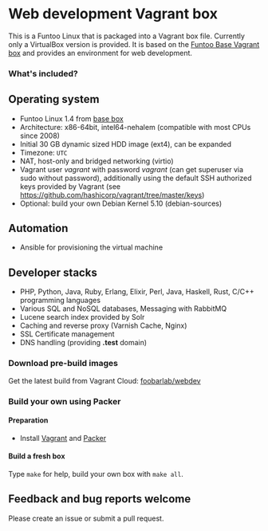 # Web development Vagrant box

This is a Funtoo Linux that is packaged into a Vagrant box file.
Currently only a VirtualBox version is provided.
It is based on the [Funtoo Base Vagrant box](https://github.com/foobarlab/funtoo-base-packer)
and provides an environment for web development.

### What's included?

## Operating system

 - Funtoo Linux 1.4 from [base box](https://github.com/foobarlab/funtoo-base-packer)
 - Architecture: x86-64bit, intel64-nehalem (compatible with most CPUs since 2008)
 - Initial 30 GB dynamic sized HDD image (ext4), can be expanded
 - Timezone: ```UTC```
 - NAT, host-only and bridged networking (virtio)
 - Vagrant user *vagrant* with password *vagrant* (can get superuser via sudo without password),
   additionally using the default SSH authorized keys provided by Vagrant (see https://github.com/hashicorp/vagrant/tree/master/keys) 
 - Optional: build your own Debian Kernel 5.10 (debian-sources)

## Automation

 - Ansible for provisioning the virtual machine

## Developer stacks

 - PHP, Python, Java, Ruby, Erlang, Elixir, Perl, Java, Haskell, Rust, C/C++ programming languages
 - Various SQL and NoSQL databases, Messaging with RabbitMQ
 - Lucene search index provided by Solr
 - Caching and reverse proxy (Varnish Cache, Nginx)
 - SSL Certificate management
 - DNS handling (providing **.test** domain)

### Download pre-build images

Get the latest build from Vagrant Cloud: [foobarlab/webdev](https://app.vagrantup.com/foobarlab/webdev)

### Build your own using Packer

#### Preparation

 - Install [Vagrant](https://www.vagrantup.com/) and [Packer](https://www.packer.io/)

#### Build a fresh box

Type ```make``` for help, build your own box with ```make all```.

## Feedback and bug reports welcome

Please create an issue or submit a pull request.
